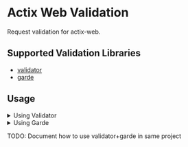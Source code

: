 # Actix Web Validation

Request validation for actix-web.


## Supported Validation Libraries

* [validator](https://github.com/Keats/validator)
* [garde](https://github.com/jprochazk/garde)



## Usage

<details>

<summary>Using Validator</summary>

```toml
# Cargo.toml
actix-web-validation = { version = "0.0.0", features = ["validator"]}
```

```rs
use actix_web_validation::Validate;


#[derive(Debug, Validate, Deserialize)]
struct Example {
    #[validate(length(min = 5))]
    name: String,
}

#[post("/")]
async fn hello(Validated(Json(payload)): Validated<Json<Example>>) -> impl Responder {
    HttpResponse::Ok().body(payload)
}

```

</details>



<details>

<summary>Using Garde</summary>

```toml
# Cargo.toml
actix-web-validation = { version = "0.0.0", features = ["garde"]}
```

```rs
use actix_web_validation::Validate;

#[derive(Debug, Validate, Deserialize)]
struct Example {
    #[validate(length(min = 5))]
    name: String,
}

#[post("/")]
async fn hello(Validated(Json(payload)): Validated<Json<Example>>) -> impl Responder {
    HttpResponse::Ok().body(payload)
}
```

</details>


TODO: Document how to use validator+garde in same project


